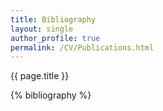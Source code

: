 ```yaml
---
title: Bibliography
layout: single
author_profile: true
permalink: /CV/Publications.html
---
```


{{ page.title }}

{% bibliography %}


